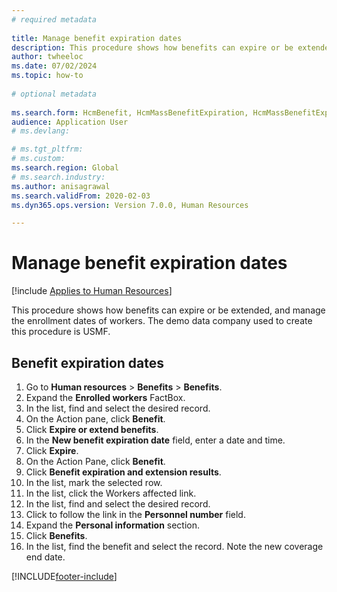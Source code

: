 ```yaml
--- 
# required metadata 
 
title: Manage benefit expiration dates
description: This procedure shows how benefits can expire or be extended, and manage the enrollment dates of workers. 
author: twheeloc
ms.date: 07/02/2024
ms.topic: how-to 
 
# optional metadata 
 
ms.search.form: HcmBenefit, HcmMassBenefitExpiration, HcmMassBenefitExpirationResults, HcmWorker, HcmWorkerEnrollment, BenefitWorkspace, HcmBenefitSummaryPart   
audience: Application User 
# ms.devlang:  

# ms.tgt_pltfrm:  
# ms.custom:  
ms.search.region: Global
# ms.search.industry: 
ms.author: anisagrawal
ms.search.validFrom: 2020-02-03
ms.dyn365.ops.version: Version 7.0.0, Human Resources

---
```


# Manage benefit expiration dates



[!include [Applies to Human Resources](../includes/applies-to-hr.md)]

This procedure shows how benefits can expire or be extended, and manage the enrollment dates of workers. The demo data company used to create this procedure is USMF.

## Benefit expiration dates

1. Go to **Human resources** > **Benefits** > **Benefits**.
2. Expand the **Enrolled workers** FactBox.
3. In the list, find and select the desired record.
4. On the Action pane, click **Benefit**.
5. Click **Expire or extend benefits**.
6. In the **New benefit expiration date** field, enter a date and time.
7. Click **Expire**.
8. On the Action Pane, click **Benefit**.
9. Click **Benefit expiration and extension results**.
10. In the list, mark the selected row.
11. In the list, click the Workers affected link.
12. In the list, find and select the desired record.
13. Click to follow the link in the **Personnel number** field.
14. Expand the **Personal information** section.
15. Click **Benefits**.
16. In the list, find the benefit and select the record. Note the new coverage end date.



[!INCLUDE[footer-include](../includes/footer-banner.md)]
